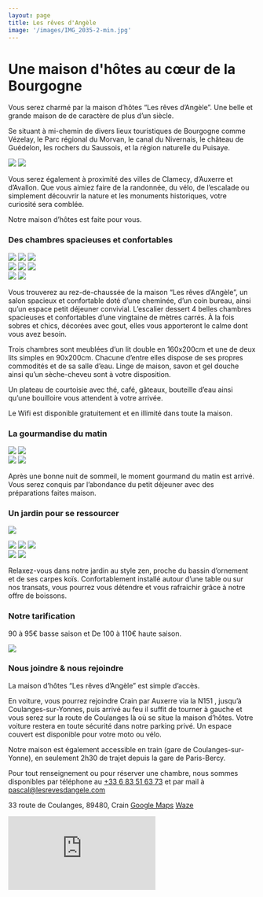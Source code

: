 ```yaml
---
layout: page
title: Les rêves d'Angèle
image: '/images/IMG_2035-2-min.jpg'
---
```

#  Une maison d'hôtes au cœur de la Bourgogne

Vous serez charmé par la maison d’hôtes “Les rêves d’Angèle”. Une belle et grande maison de de caractère de plus d’un siècle.

Se situant à mi-chemin de divers lieux touristiques de Bourgogne comme Vézelay, le Parc régional du Morvan, le canal du Nivernais, le château de Guédelon, les rochers du Saussois, et la région naturelle du Puisaye. 

<div class="gallery-box">
  <div class="gallery">
    <img src="https://lesrevesdangele.com/assets/IMG_2854-1-min-1.jpg">
    <img src="https://lesrevesdangele.com/assets/ecran.jpg">
  </div>
</div>

Vous serez également à proximité des villes de Clamecy, d’Auxerre et d’Avallon. Que vous aimiez faire de la randonnée, du vélo, de l’escalade ou simplement découvrir la nature et les monuments historiques, votre curiosité sera comblée.

Notre maison d’hôtes est faite pour vous.

### Des chambres spacieuses et confortables

<div class="gallery-box">
  <div class="gallery">
    <img src="https://lesrevesdangele.com/assets/1.jpg">
    <img src="https://lesrevesdangele.com/assets/2.jpg">
    <img src="https://lesrevesdangele.com/assets/6.jpg">
  </div>
</div>


<div class="gallery-box">
  <div class="gallery">
    <img src="https://lesrevesdangele.com/assets/3.jpg">
    <img src="https://lesrevesdangele.com/assets/4.jpg">
    <img src="https://lesrevesdangele.com/assets/5.jpg">
  </div>
</div>

<div class="gallery-box">
  <div class="gallery">
    <img src="https://lesrevesdangele.com/assets/7.jpg">
    <img src="https://lesrevesdangele.com/assets/8.jpg">
  </div>
</div>


Vous trouverez au rez-de-chaussée de la maison “Les rêves d’Angèle”, un salon spacieux et confortable doté d’une cheminée, d’un coin bureau, ainsi qu’un espace petit déjeuner convivial. L’escalier dessert 4 belles chambres spacieuses et confortables d’une vingtaine de mètres carrés. À la fois sobres et chics, décorées avec gout, elles vous apporteront le calme dont vous avez besoin.

Trois chambres sont meublées d’un lit double en 160x200cm et une de deux lits simples en 90x200cm. Chacune d’entre elles dispose de ses propres commodités et de sa salle d’eau. Linge de maison, savon et gel douche ainsi qu’un sèche-cheveu sont à votre disposition.

Un plateau de courtoisie avec thé, café, gâteaux, bouteille d’eau ainsi qu’une bouilloire vous attendent à votre arrivée.

Le Wifi est disponible gratuitement et en illimité dans toute la maison.

### La gourmandise du matin

<div class="gallery-box">
  <div class="gallery">
    <img src="https://lesrevesdangele.com/assets/2-1.jpg">
    <img src="https://lesrevesdangele.com/assets/3-1.jpg">
  </div>
</div>

<div class="gallery-box">
  <div class="gallery">
    <img src="https://lesrevesdangele.com/assets/1-1.jpg">
    <img src="https://lesrevesdangele.com/assets/4-1.jpg">
  </div>
</div>

Après une bonne nuit de sommeil, le moment gourmand du matin est arrivé. Vous serez conquis par l’abondance du petit déjeuner avec des préparations faites maison.

### Un jardin pour se ressourcer

![](https://lesrevesdangele.com/assets/2-2.jpg)

<div class="gallery-box">
  <div class="gallery">
    <img src="https://lesrevesdangele.com/assets/1-2.jpg">
    <img src="https://lesrevesdangele.com/assets/4-2.jpg">
    <img src="https://lesrevesdangele.com/assets/5-1.jpg">
  </div>
</div>

<div class="gallery-box">
  <div class="gallery">
    <img src="https://lesrevesdangele.com/assets/3-2.jpg">
    <img src="https://lesrevesdangele.com/assets/6-1.jpg">
  </div>
</div>

Relaxez-vous dans notre jardin au style zen, proche du bassin d’ornement et de ses carpes koïs. Confortablement installé autour d’une table ou sur nos transats, vous pourrez vous détendre et vous rafraichir grâce à notre offre de boissons.

### Notre tarification

90 à 95€ basse saison et
De 100 à 110€ haute saison.

![](https://lesrevesdangele.com/assets/IMG_2712-1-min.JPG)

### Nous joindre & nous rejoindre

La maison d’hôtes “Les rêves d’Angèle” est simple d’accès.

En voiture, vous pourrez rejoindre Crain par Auxerre via la N151 , jusqu’à Coulanges-sur-Yonnes, puis arrivé au feu il suffit de tourner à gauche et vous serez sur la route de Coulanges là où se situe la maison d’hôtes. Votre voiture restera en toute sécurité dans notre parking privé. Un espace couvert est disponible pour votre moto ou vélo.

Notre maison est également accessible en train (gare de Coulanges-sur-Yonne), en seulement 2h30 de trajet depuis la gare de Paris-Bercy.

Pour tout renseignement ou pour réserver une chambre, nous sommes disponibles par téléphone au [+33 6 83 51 63 73](tel:0033683516373) et par mail à pascal@lesrevesdangele.com

33 route de Coulanges, 89480, Crain
[Google Maps](https://www.google.com/maps/place/Les+r%C3%AAves+d'Ang%C3%A8le/@47.5289639,3.5442161,17z/data=!4m18!1m9!3m8!1s0x47ee2f9453405f73:0x797fd1ba442d4134!2zTGVzIHLDqnZlcyBkJ0FuZ8OobGU!5m2!4m1!1i2!8m2!3d47.5289639!4d3.5464101!3m7!1s0x47ee2f9453405f73:0x797fd1ba442d4134!5m2!4m1!1i2!8m2!3d47.5289639!4d3.5464101)
[Waze](https://waze.com/ul/hu06w2sqkm)

<iframe src="https://www.google.com/maps/embed?pb=!1m18!1m12!1m3!1d2693.994818633331!2d3.5442160510380174!3d47.528963879077445!2m3!1f0!2f0!3f0!3m2!1i1024!2i768!4f13.1!3m3!1m2!1s0x47ee2f9453405f73%3A0x797fd1ba442d4134!2zTGVzIHLDqnZlcyBkJ0FuZ8OobGU!5e0!3m2!1sfr!2sfr!4v1618145367590!5m2!1sfr!2sfr" width="auto" height="auto" style="border:0;" allowfullscreen="" loading="lazy"></iframe>